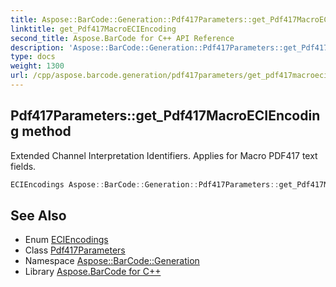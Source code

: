 ```yaml
---
title: Aspose::BarCode::Generation::Pdf417Parameters::get_Pdf417MacroECIEncoding method
linktitle: get_Pdf417MacroECIEncoding
second_title: Aspose.BarCode for C++ API Reference
description: 'Aspose::BarCode::Generation::Pdf417Parameters::get_Pdf417MacroECIEncoding method. Extended Channel Interpretation Identifiers. Applies for Macro PDF417 text fields in C++.'
type: docs
weight: 1300
url: /cpp/aspose.barcode.generation/pdf417parameters/get_pdf417macroeciencoding/
---
```

## Pdf417Parameters::get_Pdf417MacroECIEncoding method


Extended Channel Interpretation Identifiers. Applies for Macro PDF417 text fields.

```cpp
ECIEncodings Aspose::BarCode::Generation::Pdf417Parameters::get_Pdf417MacroECIEncoding() const
```

## See Also

* Enum [ECIEncodings](../../eciencodings/)
* Class [Pdf417Parameters](../)
* Namespace [Aspose::BarCode::Generation](../../)
* Library [Aspose.BarCode for C++](../../../)
